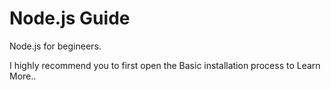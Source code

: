 # Node.js Guide
Node.js for begineers.



I highly recommend you to first open the Basic installation process to Learn More..

